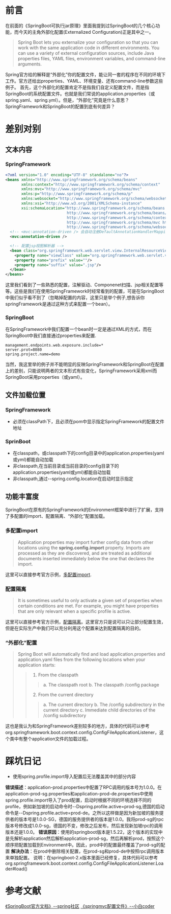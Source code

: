 # 前言
在前面的《SpringBoot可执行jar原理》里面我提到过SpringBoot的几个核心功能，而今天的主角外部化配置(Externalized Configuration)正是其中之一。
> Spring Boot lets you externalize your configuration so that you can work with the same application code in different environments. You can use a variety of external configuration sources, include Java properties files, YAML files, environment variables, and command-line arguments.

Spring官方给的解释是“外部化”你的配置文件，能让同一套的程序在不同的环境下工作。官方还给出properties、YAML、环境变量、还有command-line参数这些例子。
首先，这个外部化的配置肯定不是指我们自定义配置文件，而是指SpringBoot的系统配置文件。也就是我们常说的application.properties（或spring.yaml、spring.yml）。但是，“外部化”究竟是什么意思？SpringFramework和SpringBoot的配置到底有何差异？
# 差别对别
## 文本内容
### SpringFramework
```xml
<?xml version="1.0" encoding="UTF-8" standalone="no"?>
<beans xmlns="http://www.springframework.org/schema/beans"
       xmlns:context="http://www.springframework.org/schema/context"
       xmlns:mvc="http://www.springframework.org/schema/mvc"
       xmlns:p="http://www.springframework.org/schema/p"
       xmlns:websocket="http://www.springframework.org/schema/websocket"
       xmlns:xsi="http://www.w3.org/2001/XMLSchema-instance"
       xsi:schemaLocation="http://www.springframework.org/schema/beans
                           http://www.springframework.org/schema/beans/spring-beans-4.0.xsd
                           http://www.springframework.org/schema/context http://www.springframework.org/schema/context/spring-context-4.0.xsd
                           http://www.springframework.org/schema/mvc http://www.springframework.org/schema/mvc/spring-mvc-4.0.xsd
                           http://www.springframework.org/schema/websocket http://www.springframework.org/schema/websocket/spring-websocket-4.0.xsd">
  <!-- <mvc:annotation-driven /> 会自动注册DefaultAnnotationHandlerMapping与AnnotationMethodHandlerAdapter 两个bean,是spring MVC为@Controllers分发请求所必须的。它提供了数据绑定支持，读取json的支持 -->
  <mvc:annotation-driven />

  <!-- 配置jsp视图解析器 -->
  <bean class="org.springframework.web.servlet.view.InternalResourceViewResolver" id="jspViewResolver">
    <property name="viewClass" value="org.springframework.web.servlet.view.JstlView"/>
    <property name="prefix" value=""/>
    <property name="suffix" value=".jsp"/>
  </bean>
</beans>
```
这里我们看到了一些熟悉的配置，注解驱动、Componenet扫描、jsp相关配置等等。这些是我们在使用SpringFramework时经常看到的配置，可是在SpringBoot中我们似乎看不到了（忽略掉配置的内容，这里只是举个例子,想告诉你springFramework是通过这种方式来配置一个bean）。
### SpringBoot
在SpringFramework中我们配置一个bean时一定是通过XML的方式，而在SpringBoot中我们直接通过properties来配置.
```properties
management.endpoints.web.exposure.include=*
server.prot=8080
spring.project.name=demo
```
当然，我这里举的例子并不能明显的反映SpringFramework和SpringBoot在配置上的差别，只能说明两者的文本形式有些变化，SpringFramework采用xml而SpringBoot采用properties（或yaml）。
## 文件加载位置
### SpringFramework

- 必须在classPath下，且必须在pom中显示指定SpringFramework的配置文件地址
### SprinBoot

- 在classpath，或classpath下的config目录中的application.properties(yaml或yml)都能自动加载
- 非classpath,在当前目录或当前目录的config目录下的application.properties(yaml或yml)都能自动加载
- 非classpath,通过--spring.config.location在启动时显示指定
## 功能丰富度
SpringBoot在原有的SpringFramework的Environment框架中进行了扩展，支持了多配置的import、配置隔离、“外部化”配置加载。
### 多配置import
> Application properties may import further config data from other locations using the **spring.config.import** property. Imports are processed as they are discovered, and are treated as additional documents inserted immediately below the one that declares the import.

这里可以直接参考官方示例，[多配置import](https://docs.spring.io/spring-boot/docs/current/reference/html/features.html#features.external-config.files.importing).
### 配置隔离
> It is sometimes useful to only activate a given set of properties when certain conditions are met. For example, you might have properties that are only relevant when a specific profile is active.

这里可以直接参考官方示例，[配置隔离](https://docs.spring.io/spring-boot/docs/current/reference/html/features.html#features.external-config.files.activation-properties)。这里官方只是说可以只让部分配置生效，但是在实际生产中我们可以充分利用这个配置来达到配置隔离的目的。
### “外部化”配置
> Spring Boot will automatically find and load application.properties and application.yaml files from the following locations when your application starts:
>> 1. From the classpath
>>> a. The classpath root
>>> b. The classpath /config package
>> 2. From the current directory
>>> a. The current directory
>>> b. The /config subdirectory in the current directory
>>> c. Immediate child directories of the /config subdirectory

这也是我认为和SpringFramework差别较多的地方，具体的代码可以参考org.springframework.boot.context.config.ConfigFileApplicationListener，这个类中有整个application文件的加载过程。
# 踩坑日记

- 使用spring.profile.import导入配置后无法覆盖其中的部分内容

**错误描述**：application-prod.properties中配置了RPC调用的版本号为1.0.0。在application-prod-sg.properties和application-prod-de.properties中使用spring.profile.import导入了prod配置，启动时根据不同的环境选择不同的profile，例如新加坡的启动命令时--Dspring.profile.active=prod-sg,德国的启动命令是--Dspring.profile.active=prod-de。之所以这样做是因为新加坡的服务提供者的版本号是1.0.0-SG，德国的服务提供者的版本是1.0.0。我将prod-sg的rpc版本号修改成1.0.0-sg，德国的不变，修改之后发布，然后发现新加坡rpc的调用版本还是1.0.0。
**错误原因**：使用的springboot版本是1.5.22，这个版本的实现中是先解析application然后解析application-prod-sg，然后再解析prod，按照这个顺序把配置加载到Environment中。因此，prod中的配置最终覆盖了prod-sg的配置
**解决办法**：在prod中删除相关配置，在prod-sg和prod-de中按照rpc调用版本来单独配置。
说明：在springboot-2.x版本里面已经修复，具体代码可以参考org.springframework.boot.context.config.ConfigFileApplicationListener.Loader#load()
# 参考文献
[《SpringBoot官方文档》--spring社区](https://docs.spring.io/spring-boot/docs/current/reference/html/features.html#features.external-config)
[《springmvc配置文件》--小白coder](https://www.cnblogs.com/alice-cj/p/10424049.html)
